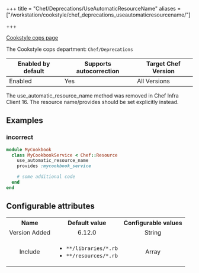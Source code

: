 +++
title = "Chef/Deprecations/UseAutomaticResourceName"
aliases = ["/workstation/cookstyle/chef_deprecations_useautomaticresourcename/"]

+++

<!-- This content is automatically generated. See https://github.com/chef/chef-web-docs/blob/main/generated/README.md -->

[Cookstyle cops page](/workstation/cookstyle/cops/)

The Cookstyle cops department: `Chef/Deprecations`

| Enabled by default | Supports autocorrection | Target Chef Version |
| --- | --- | --- |
| Enabled | Yes | All Versions |

The use_automatic_resource_name method was removed in Chef Infra Client 16. The resource name/provides should be set explicitly instead.

## Examples

### incorrect

```ruby
module MyCookbook
  class MyCookbookService < Chef::Resource
    use_automatic_resource_name
    provides :mycookbook_service

    # some additional code
  end
end
```

## Configurable attributes

<table>
<tbody><tr>
<th>Name</th>
<th>Default value</th>
<th>Configurable values</th>
</tr>
<tr>
<td style="text-align:center">Version Added</td>
<td style="text-align:center">6.12.0</td>
<td style="text-align:center">String</td>
</tr>
<tr><td style="text-align:center">Include</td>
<td style="text-align:center"><ul>
<li><code>**/libraries/*.rb</code></li>
<li><code>**/resources/*.rb</code></li>
</ul>
</td>
<td style="text-align:center">Array</td>
</tr></tbody></table>
